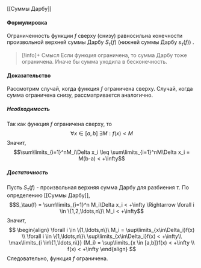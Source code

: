 [[Суммы Дарбу]]

#### Формулировка
Ограниченность функции $f$ сверху (снизу) равносильна конечности произвольной верхней суммы Дарбу $S_\tau(f)$ (нижней суммы Дарбу $s_\tau(f)$) .

>[!info]+ Смысл
>Если функция ограничена, то сумма Дарбу тоже ограничена. Иначе бы сумма уходила в бесконечность.
#### Доказательство
Рассмотрим случай, когда функция $f$ ограничена сверху. Случай, когда сумма ограничена снизу, рассматривается аналогично.
##### Необходимость
Так как функция $f$ ограничена сверху, то $$\forall x \in [a,b]\ \exists M : f(x) < M$$
Значит, $$\sum\limits_{i=1}^nM_i\Delta x_i \leq \sum\limits_{i=1}^nM\Delta x_i = M(b-a) < +\infty$$
##### Достаточность
Пусть $S_\tau(f)$ - произвольная верхняя сумма Дарбу для разбиения $\tau$. По определению [[Суммы Дарбу]],
$$S_\tau(f) = \sum\limits_{i=1}^n M_i\Delta x_i < +\infty \Rightarrow \forall i \in \{1,2,\ldots,n\}\ M_i < +\infty$$
Значит,
$$
\begin{align}
\forall i \in \{1,\ldots,n\}\ M_i = \sup\limits_{x\in\Delta_i}f(x) \\ \forall i \in \{1,\ldots,n\}\ \sup\limits_{x\in\Delta_i}f(x) < +\infty\\ \max\limits_{i \in\{1,\ldots,n\}} (M_i) = \sup\limits_{x \in [a,b]}f(x) < +\infty \\
f(x) < +\infty
\end{align}
$$
Следовательно, функция $f$ ограничена.

